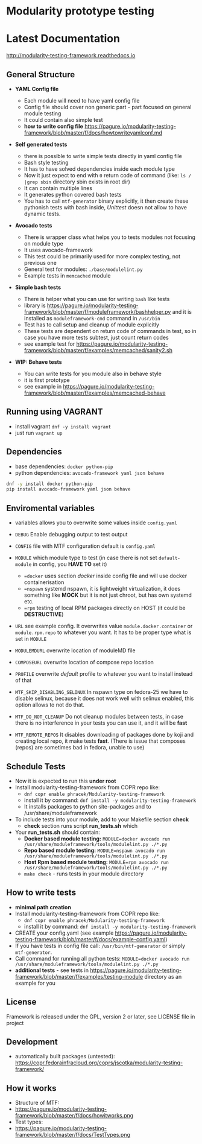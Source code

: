 # Modularity prototype testing

# Latest Documentation
  http://modularity-testing-framework.readthedocs.io

## General Structure
 * __YAML Config file__
     * Each module will need to have yaml config file
     * Config file should cover non generic part - part focused on general module testing
     * It could contain also simple test
     * __how to write config file__ https://pagure.io/modularity-testing-framework/blob/master/f/docs/howtowriteyamlconf.md

 * __Self generated tests__
     * there is possible to write simple tests directly in yaml config file
     * Bash style testing
     * It has  to have solved dependencies inside each module type
     * Now it just expect to end with `0` return code of command (like: `ls / |grep sbin` directory sbin exists in root dir)
     * It can contain multiple lines
     * It generates python covered bash tests
     * You has to call `mtf-generator` binary explicitly, it then create these pythonish tests with bash inside, *Unittest* doesn not allow to have dynamic tests.

 * __Avocado tests__
     * There is wrapper class what helps you to tests modules not focusing on module type
     * It uses avocado-framework
     * This test could be primarily used for more complex testing, not previous one
     * General test for modules: `./base/modulelint.py`
     * Example tests in `memcached` module

 * __Simple bash tests__
     * There is helper what you can use for writing `bash` like tests
     * library is https://pagure.io/modularity-testing-framework/blob/master/f/moduleframework/bashhelper.py and it is installed as `moduleframework-cmd` command in `/usr/bin`
     * Test has to call setup and cleanup of module explicitly
     * These tests are dependent on return code of commands in test, so in case you have more tests subtest, just count return codes
     * see example test for https://pagure.io/modularity-testing-framework/blob/master/f/examples/memcached/sanity2.sh


 * __WIP: Behave tests__
     * You can write tests for you module also in behave style
     * it is first prototype
     * see example in https://pagure.io/modularity-testing-framework/blob/master/f/examples/memcached-behave

## Running using VAGRANT
 * install vagrant `dnf -y install vagrant`
 * just run `vagrant up`

## Dependencies
 * base dependencies: ```docker python-pip```
 * python dependencies: ```avocado-framework yaml json behave```

```bash
dnf -y install docker python-pip
pip install avocado-framework yaml json behave
```

## Enviromental variables
 * variables allows you to overwrite some values inside `config.yaml`
  * `DEBUG` Enable debugging output to test output
  * `CONFIG` file with MTF configuration default is `config.yaml`
  * `MODULE` which module type to test (in case there is not set `default-module` in config, you **HAVE TO** set it)
    * `=docker` uses section *docker* inside config file and will use docker containerisation
    * `=nspawn` systemd nspawn, it is lightweight virtualization, it does something like **MOCK** but it is not just chroot, but has own systemd etc.
    * `=rpm` testing of local RPM packages directly on HOST (it could be **DESTRUCTIVE**)

  * `URL` see example config. It overwrites value `module.docker.container` or `module.rpm.repo` to whatever you want. It has to be proper type what is set in `MODULE`
  * `MODULEMDURL` overwrite location of moduleMD file
  * `COMPOSEURL` overwrite location of compose repo location
  * `PROFILE` overwrite *default* profile to whatever you want to install instead of that
  * `MTF_SKIP_DISABLING_SELINUX` In nspawn type on fedora-25 we have to disable selinux, because it does not work well with selinux enabled, this option allows to not do that.
  * `MTF_DO_NOT_CLEANUP` Do not cleanup modules between tests, in case there is no interference in your tests you can use it, and it will be **fast**
  * `MTF_REMOTE_REPOS` It disables downloading of packages done by koji and creating local repo, it make tests **fast**. (There is issue that composes (repos) are sometimes bad in fedora, unable to use)


## Schedule Tests
* Now it is expected to run this __under root__
 * Install modularity-testing-framework from COPR repo like:
    * ```dnf copr enable phracek/Modularity-testing-framework```
    * install it by command: ```dnf install -y modularity-testing-framework```
    * It installs packages to python site-packages and to /usr/share/moduleframework
* To include tests into your module, add to your Makefile section __check__
  * __check__ section runs script __run_tests.sh__ which
* Your __run_tests.sh__ should contain:
    * __Docker based module testing:__ ```MODULE=docker avocado run /usr/share/moduleframework/tools/modulelint.py ./*.py```
    * __Repo based module testing:__ ```MODULE=nspawn avocado run /usr/share/moduleframework/tools/modulelint.py ./*.py```
    * __Host Rpm based module testing:__ ```MODULE=rpm avocado run /usr/share/moduleframework/tools/modulelint.py ./*.py```
    * `make check` -  runs tests in your module directory

## How to write tests
 * __minimal path creation__
  * Install modularity-testing-framework from COPR repo like:
    * ```dnf copr enable phracek/Modularity-testing-framework```
    * install it by command: ```dnf install -y modularity-testing-framework```
  * CREATE your config.yaml (see example https://pagure.io/modularity-testing-framework/blob/master/f/docs/example-config.yaml)
  * If you have tests in config file call:  `/usr/bin/mtf-generator` or simply `mtf-generator`.
  * Call command for running all python tests:  `MODULE=docker avocado run /usr/share/moduleframework/tools/modulelint.py ./*.py`
 * __additional tests__ - see tests in https://pagure.io/modularity-testing-framework/blob/master/f/examples/testing-module directory as an example for you

## License
 Framework is released under the GPL, version 2 or later, see LICENSE file in project

## Development
 * automatically built packages (untested): https://copr.fedorainfracloud.org/coprs/jscotka/modularity-testing-framework/

## How it works
 * Structure of MTF:
  * https://pagure.io/modularity-testing-framework/blob/master/f/docs/howitworks.png
 * Test types:
  * https://pagure.io/modularity-testing-framework/blob/master/f/docs/TestTypes.png
